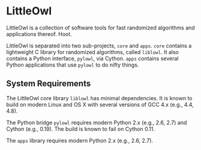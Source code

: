 LittleOwl
=========

LittleOwl is a collection of software tools for fast randomized algorithms
and applications thereof.  Hoot.

LittleOwl is separated into two sub-projects, `core` and `apps`.  `core` contains a lightweight C library for randomized algorithms, called `liblowl`.  It also contains a Python interface, `pylowl`, via Cython.  `apps` contains several Python applications that use `pylowl` to do nifty things.

System Requirements
-------------------

The LittleOwl core library `liblowl` has minimal dependencies.  It is known to build on modern Linux and OS X with several versions of GCC 4.x (e.g., 4.4, 4.8).

The Python bridge `pylowl` requires modern Python 2.x (e.g., 2.6, 2.7) and Cython (e.g., 0.19).  The build is known to fail on Cython 0.11.

The `apps` library requires modern Python 2.x (e.g., 2.6, 2.7).
